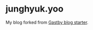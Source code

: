 # junghyuk.yoo

My blog forked from [Gastby blog starter](https://github.com/gatsbyjs/gatsby-starter-blog).
